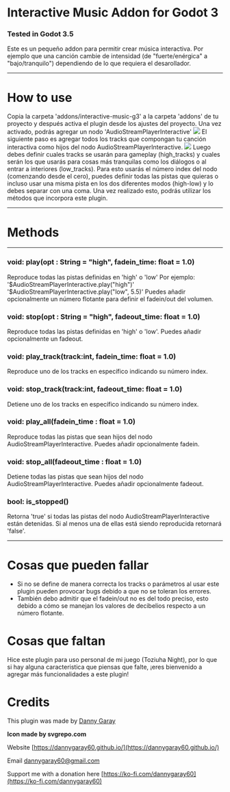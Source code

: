 # Interactive Music Addon for Godot 3
### Tested in Godot 3.5
Este es un pequeño addon para permitir crear música interactiva. Por ejemplo que una canción cambie de intensidad (de "fuerte/enérgica" a "bajo/tranquilo") dependiendo de lo que requiera el desarollador.

***

# How to use
Copia la carpeta 'addons/interactive-music-g3' a la carpeta 'addons' de tu proyecto y después activa el plugin desde los ajustes del proyecto.
Una vez activado, podrás agregar un nodo 'AudioStreamPlayerInteractive'
![](add.png)
El siguiente paso es agregar todos los tracks que compongan tu canción interactiva como hijos del nodo AudioStreamPlayerInteractive.
![](add-edittracks.png)
Luego debes definir cuales tracks se usarán para gameplay (high_tracks) y cuales serán los que usarás para cosas más tranquilas como los diálogos o al entrar a interiores (low_tracks). Para esto usarás el número index del nodo (comenzando desde el cero), puedes definir todas las pistas que quieras o incluso usar una misma pista en los dos diferentes modos (high-low) y lo debes separar con una coma.
Una vez realizado esto, podrás utilizar los métodos que incorpora este plugin.

***

# Methods
---
### void: play(opt : String = "high", fadein_time: float = 1.0)
Reproduce todas las pistas definidas en 'high' o 'low' Por ejemplo:
'$AudioStreamPlayerInteractive.play("high")'
'$AudioStreamPlayerInteractive.play("low", 5.5)'
Puedes añadir opcionalmente un número flotante para definir el fadein/out del volumen.
### void: stop(opt : String = "high", fadeout_time: float = 1.0)
Reproduce todas las pistas definidas en 'high' o 'low'. Puedes añadir opcionalmente un fadeout.
### void: play_track(track:int, fadein_time: float = 1.0)
Reproduce uno de los tracks en específico indicando su número index.
### void: stop_track(track:int, fadeout_time: float = 1.0)
Detiene uno de los tracks en específico indicando su número index.
### void: play_all(fadein_time : float = 1.0)
Reproduce todas las pistas que sean hijos del nodo AudioStreamPlayerInteractive. Puedes añadir opcionalmente fadein.
### void: stop_all(fadeout_time : float = 1.0)
Detiene todas las pistas que sean hijos del nodo AudioStreamPlayerInteractive. Puedes añadir opcionalmente fadeout.
### bool: is_stopped()
Retorna 'true' si todas las pistas del nodo AudioStreamPlayerInteractive están detenidas. Si al menos una de ellas está siendo reproducida retornará 'false'.

***

# Cosas que pueden fallar
- Si no se define de manera correcta los tracks o parámetros al usar este plugin pueden provocar bugs debido a que no se toleran los errores.
- También debo admitir que el fadein/out no es del todo preciso, esto debido a cómo se manejan los valores de decibelios respecto a un número flotante.

# Cosas que faltan
Hice este plugin para uso personal de mi juego (Toziuha Night), por lo que si hay alguna caracteristica que piensas que falte, ¡eres bienvenido a agregar más funcionalidades a este plugin!

# Credits

This plugin was made by [Danny Garay](https://twitter.com/dannygaray60)

**Icon made by svgrepo.com**

Website
[https://dannygaray60.github.io/](https://dannygaray60.github.io/)

Email
[dannygaray60@gmail.com](mailto:dannygaray60@gmail.com)

Support me with a donation here
[https://ko-fi.com/dannygaray60](https://ko-fi.com/dannygaray60)